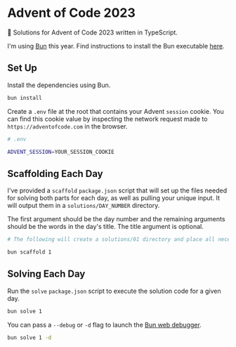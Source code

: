 # Advent of Code 2023

🎅 Solutions for Advent of Code 2023 written in TypeScript.

I'm using [Bun](https://bun.sh) this year. Find instructions to install the Bun executable [here](https://bun.sh/docs/installation).

## Set Up

Install the dependencies using Bun.

```bash
bun install
```

Create a `.env` file at the root that contains your Advent `session` cookie. You can find this cookie value by inspecting the network request made to `https://adventofcode.com` in the browser.

```bash
# .env

ADVENT_SESSION=YOUR_SESSION_COOKIE
```

## Scaffolding Each Day

I've provided a `scaffold` `package.json` script that will set up the files needed for solving both parts for each day, as well as pulling your unique input. It will output them in a `solutions/DAY_NUMBER` directory.

The first argument should be the day number and the remaining arguments should be the words in the day's title. The title argument is optional.

```bash
# The following will create a solutions/01 directory and place all necessary files there.

bun scaffold 1
```

## Solving Each Day

Run the `solve` `package.json` script to execute the solution code for a given day.

```bash
bun solve 1
```

You can pass a `--debug` or `-d` flag to launch the [Bun web debugger](https://bun.sh/guides/runtime/web-debugger).

```bash
bun solve 1 -d
```
